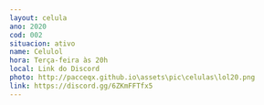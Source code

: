 ```yaml
---
layout: celula
ano: 2020
cod: 002
situacion: ativo
name: Celulol
hora: Terça-feira às 20h
local: Link do Discord
photo: http://pacceqx.github.io\assets\pic\celulas\lol20.png
link: https://discord.gg/6ZKmFFTfx5
---
```


